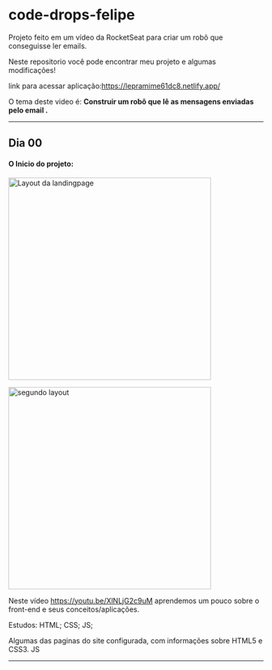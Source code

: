 # code-drops-felipe
 Projeto feito em um vídeo da RocketSeat para criar um robô que conseguisse ler emails.
 
 Neste repositorio você pode encontrar meu projeto e algumas modificações!

  
  link para acessar aplicação:https://lepramime61dc8.netlify.app/
 
 
 
 O tema deste video é: __Construir um robô que lê as mensagens enviadas pelo email .__
 
 ---
 ## Dia 00
  #### O Inicio do projeto: 
 <img src="https://user-images.githubusercontent.com/68368843/96212418-3c177200-0f4d-11eb-990d-b972b33fe8e7.PNG" 
 width="400px" title="Layout da landingpage" alt="Layout da landingpage">

 <img src="https://user-images.githubusercontent.com/68368843/96212450-505b6f00-0f4d-11eb-8a22-5582ab2c7b49.PNG" 
 width="400px" title="segundo layout" alt="segundo layout">
 
 
 Neste vídeo https://youtu.be/XlNLjG2c9uM aprendemos um pouco sobre o front-end e seus conceitos/aplicações.
 
 Estudos: HTML; CSS; JS;
 
 Algumas das paginas do site configurada, com informações sobre HTML5 e CSS3. JS

 
 ---
